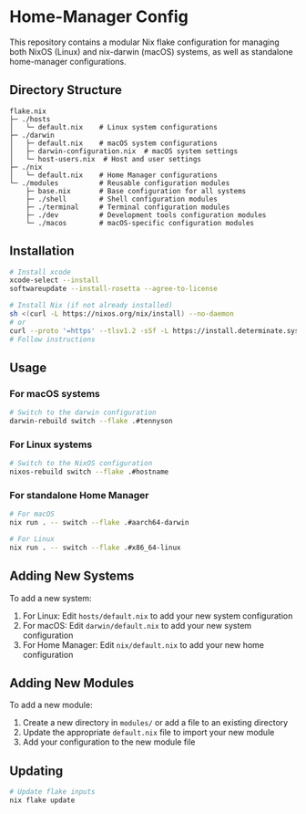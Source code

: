 # Home-Manager Config

This repository contains a modular Nix flake configuration for managing both NixOS (Linux) and
nix-darwin (macOS) systems, as well as standalone home-manager configurations.

## Directory Structure

```
flake.nix
├─ ./hosts
│   └─ default.nix    # Linux system configurations
├─ ./darwin
│   ├─ default.nix    # macOS system configurations
│   ├─ darwin-configuration.nix  # macOS system settings
│   └─ host-users.nix  # Host and user settings
├─ ./nix
│   └─ default.nix    # Home Manager configurations
└─ ./modules          # Reusable configuration modules
    ├─ base.nix       # Base configuration for all systems
    ├─ ./shell        # Shell configuration modules
    ├─ ./terminal     # Terminal configuration modules
    ├─ ./dev          # Development tools configuration modules
    └─ ./macos        # macOS-specific configuration modules
```

## Installation

```sh
# Install xcode
xcode-select --install
softwareupdate --install-rosetta --agree-to-license

# Install Nix (if not already installed)
sh <(curl -L https://nixos.org/nix/install) --no-daemon
# or
curl --proto '=https' --tlsv1.2 -sSf -L https://install.determinate.systems/nix | sh -s -- install
# Follow instructions
```

## Usage

### For macOS systems

```sh
# Switch to the darwin configuration
darwin-rebuild switch --flake .#tennyson
```

### For Linux systems

```sh
# Switch to the NixOS configuration
nixos-rebuild switch --flake .#hostname
```

### For standalone Home Manager

```sh
# For macOS
nix run . -- switch --flake .#aarch64-darwin

# For Linux
nix run . -- switch --flake .#x86_64-linux
```

## Adding New Systems

To add a new system:

1. For Linux: Edit `hosts/default.nix` to add your new system configuration
2. For macOS: Edit `darwin/default.nix` to add your new system configuration
3. For Home Manager: Edit `nix/default.nix` to add your new home configuration

## Adding New Modules

To add a new module:

1. Create a new directory in `modules/` or add a file to an existing directory
2. Update the appropriate `default.nix` file to import your new module
3. Add your configuration to the new module file

## Updating

```sh
# Update flake inputs
nix flake update
```
